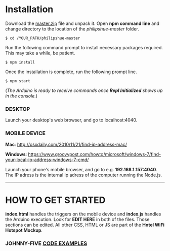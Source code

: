 # Installation

Download the [master.zip](https://github.com/tanerolcxy/philipshue/archive/master.zip) file and unpack it. Open **npm command line** and change directory to the location of the *philipshue-master* folder. 
```
$ cd /YOUR_PATH/philipshue-master
```
Run the following command prompt to install necessary packages required. This may take a while, be patient.
```
$ npm install
```
Once the installation is complete, run the following prompt line. 
```
$ npm start
```
(*The Arduino is ready to receive commands once **Repl Initialized** shows up in the console.*)

### DESKTOP
Launch your desktop's web browser, and go to localhost:4040.

### MOBILE DEVICE
**Mac**: http://osxdaily.com/2010/11/21/find-ip-address-mac/

**Windows**: https://www.groovypost.com/howto/microsoft/windows-7/find-your-local-ip-address-windows-7-cmd/

Launch your phone's mobile browser, and go to e.g. **192.168.1.157:4040**. The IP adress is the internal ip adress of the computer running the Node.js.

---

# HOW TO GET STARTED 

**index.html** handles the triggers on the mobile device and **index.js** handles the Arduino execution. Look for **EDIT HERE** in both of the files. Those sections can be edited. All other CSS, HTML or JS are part of the **Hotel WiFi Hotspot Mockup**.

### JOHNNY-FIVE [CODE EXAMPLES](http://johnny-five.io/examples/)
